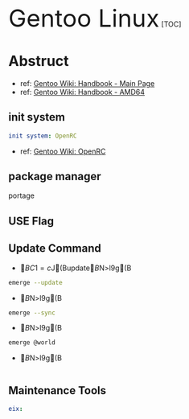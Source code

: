 <font size=64>Gentoo Linux</font>
[TOC]

# Abstruct

* ref: [Gentoo Wiki: Handbook - Main Page](https://wiki.gentoo.org/wiki/Handbook:Main_Page)
* ref: [Gentoo Wiki: Handbook - AMD64](https://wiki.gentoo.org/wiki/Handbook:AMD64)

## init system
```yaml
init system: OpenRC
```
* ref: [Gentoo Wiki: OpenRC](https://wiki.gentoo.org/wiki/OpenRC)


## package manager
portage


## USE Flag


## Update Command
* $BC1=c$J(Bupdate$B$N>l9g(B 
```bash
emerge --update
```
* $B$N>l9g(B
```bash
emerge --sync
```

* $B$N>l9g(B
```bash
emerge @world
```

* $B$N>l9g(B
```bash

```

## Maintenance Tools
```yaml
eix: 
```



